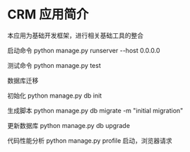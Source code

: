 CRM 应用简介
======



本应用为基础开发框架，进行相关基础工具的整合


启动命令  python manage.py runserver --host 0.0.0.0


测试命令  python manage.py test


数据库迁移

初始化 python manage.py db init

生成脚本 python manage.py db migrate -m "initial migration"

更新数据库 python manage.py db upgrade

代码性能分析 python manage.py profile  启动，浏览器请求

